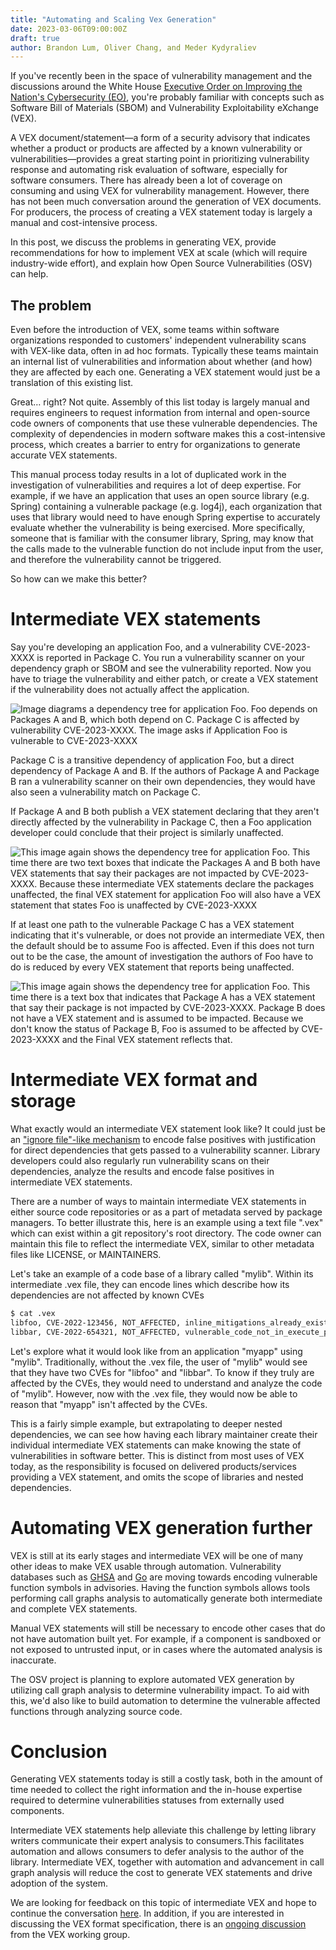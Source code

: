 ```yaml
---
title: "Automating and Scaling Vex Generation"
date: 2023-03-06T09:00:00Z
draft: true
author: Brandon Lum, Oliver Chang, and Meder Kydyraliev
---
```

If you've recently been in the space of vulnerability management and the discussions around the White House [Executive Order on Improving the Nation's Cybersecurity (EO)](https://www.whitehouse.gov/briefing-room/presidential-actions/2021/05/12/executive-order-on-improving-the-nations-cybersecurity/), you're probably familiar with concepts such as Software Bill of Materials (SBOM) and Vulnerability Exploitability eXchange (VEX).

A VEX document/statement—a form of a security advisory that indicates whether a product or products are affected by a known vulnerability or vulnerabilities—provides a great starting point in prioritizing vulnerability response and automating risk evaluation of software, especially for software consumers. There has already been a lot of coverage on consuming and using VEX for vulnerability management. However, there has not been much conversation around the generation of VEX documents. For producers, the process of creating a VEX statement today is largely a manual and cost-intensive process.
<!--more-->

In this post, we discuss the problems in generating VEX, provide recommendations for how to implement VEX at scale (which will require industry-wide effort), and explain how Open Source Vulnerabilities (OSV) can help.

## The problem

Even before the introduction of VEX, some teams within software organizations responded to customers' independent vulnerability scans with VEX-like data, often in ad hoc formats. Typically these teams maintain an internal list of vulnerabilities and information about whether (and how) they are affected by each one. Generating a VEX statement would just be a translation of this existing list.

Great… right? Not quite. Assembly of this list today is largely manual and requires engineers to request information from internal and open-source code owners of components that use these vulnerable dependencies. The complexity of dependencies in modern software makes this a cost-intensive process, which creates a barrier to entry for organizations to generate accurate VEX statements. 

This manual process today results in a lot of duplicated work in the investigation of vulnerabilities and requires a lot of deep expertise. For example, if we have an application that uses an open source library (e.g. Spring) containing a vulnerable package (e.g. log4j), each organization that uses that library would need to have enough Spring expertise to accurately evaluate whether the vulnerability is being exercised. More specifically, someone that is familiar with the consumer library, Spring, may know that the calls made to the vulnerable function do not include input from the user, and therefore the vulnerability cannot be triggered.

So how can we make this better? 

# Intermediate VEX statements

Say you're developing an application Foo, and a vulnerability CVE-2023-XXXX is reported in Package C. You run a vulnerability scanner on your dependency graph or SBOM and see the vulnerability reported. Now you have to triage the vulnerability and either patch, or create a VEX statement if the vulnerability does not actually affect the application. 

![Image diagrams a dependency tree for application Foo. Foo depends on Packages A and B, which both depend on C. Package C is affected by vulnerability CVE-2023-XXXX. The image asks if Application Foo is vulnerable to CVE-2023-XXXX](/gcp/appengine/blog/resources/_gen/images/1st_vex_image.png "Dependency tree for aplication Foo")

Package C is a transitive dependency of application Foo, but a direct dependency of Package A and B. If the authors of Package A and Package B ran a vulnerability scanner on their own dependencies, they would have also seen a vulnerability match on Package C. 

If Package A and B both publish a VEX statement declaring that they aren't directly affected by the vulnerability in Package C, then a Foo application developer could conclude that their project is similarly unaffected.

![This image again shows the dependency tree for application Foo. This time there are two text boxes that indicate the Packages A and B both have VEX statements that say their packages are not impacted by CVE-2023-XXXX. Because these intermediate VEX statements declare the packages unaffected, the final VEX statement for application Foo will also have a VEX statement that states Foo is unaffected by CVE-2023-XXXX](/gcp/appengine/blog/resources/_gen/images/2nd_vex_image.png "Intermediate VEX statements, final VEX unaffected")

If at least one path to the vulnerable Package C has a VEX statement indicating that it's vulnerable, or does not provide an intermediate VEX, then the default should be to assume Foo is affected. Even if this does not turn out to be the case, the amount of investigation the authors of Foo have to do is reduced by every VEX statement that reports being unaffected. 

![This image again shows the dependency tree for application Foo. This time there is a text box that indicates that Package A has a VEX statement that say their package is not impacted by CVE-2023-XXXX. Package B does not have a VEX statement and is assumed to be impacted. Because we don't know the status of Package B, Foo is assumed to be affected by CVE-2023-XXXX and the Final VEX statement reflects that.](/gcp/appengine/blog/resources/_gen/images/3rd_vex_image.png "Missing an intermediate VEX statement, final VEX shows Foo affected")

# Intermediate VEX format and storage

What exactly would an intermediate VEX statement look like? It could just be an ["ignore file"-like mechanism](https://google.github.io/osv-scanner/configuration/#ignore-vulnerabilities-by-id) to encode false positives with justification for direct dependencies that gets passed to a vulnerability scanner. Library developers could also regularly run vulnerability scans on their dependencies, analyze the results and encode false positives in intermediate VEX statements.

There are a number of ways to maintain intermediate VEX statements in either source code repositories or as a part of metadata served by package managers. To better illustrate this, here is an example using a text file ".vex" which can exist within a git repository's root directory. The code owner can maintain this file to reflect the intermediate VEX, similar to other metadata files like LICENSE, or MAINTAINERS.

Let's take an example of a code base of a library called "mylib". Within its intermediate .vex file, they can encode lines which describe how its dependencies are not affected by known CVEs

```bash  
$ cat .vex  
libfoo, CVE-2022-123456, NOT_AFFECTED, inline_mitigations_already_exist  
libbar, CVE-2022-654321, NOT_AFFECTED, vulnerable_code_not_in_execute_path  
```

Let's explore what it would look like from an application "myapp" using "mylib". Traditionally, without the .vex file, the user of "mylib" would see that they have two CVEs for "libfoo" and "libbar". To know if they truly are affected by the CVEs, they would need to understand and analyze the code of "mylib". However, now with the .vex file, they would now be able to reason that "myapp" isn't affected by the CVEs. 

This is a fairly simple example, but extrapolating to deeper nested dependencies, we can see how having each library maintainer create their individual intermediate VEX statements can make knowing the state of vulnerabilities in software better. This is distinct from most uses of VEX today, as the responsibility is focused on delivered products/services providing a VEX statement, and omits the scope of libraries and nested dependencies.

# Automating VEX generation further

VEX is still at its early stages and intermediate VEX will be one of many other ideas to make VEX usable through automation. Vulnerability databases such as [GHSA](https://github.com/advisories) and [Go](https://vuln.go.dev/) are moving towards encoding vulnerable function symbols in advisories. Having the function symbols allows tools performing call graphs analysis to automatically generate both intermediate and complete VEX statements. 

Manual VEX statements will still be necessary to encode other cases that do not have automation built yet. For example, if a component is sandboxed or not exposed to untrusted input, or in cases where the automated analysis is inaccurate. 

The OSV project is planning to explore automated VEX generation by utilizing call graph analysis to determine vulnerability impact. To aid with this, we'd also like to build automation to determine the vulnerable affected functions through analyzing source code. 

# Conclusion

Generating VEX statements today is still a costly task, both in the amount of time needed to collect the right information and the in-house expertise required to determine vulnerabilities statuses from externally used components.

Intermediate VEX statements help alleviate this challenge by letting library writers communicate their expert analysis to consumers.This facilitates automation and allows consumers to defer analysis to the author of the library. Intermediate VEX, together with automation and advancement in call graph analysis will reduce the cost to generate VEX statements and drive adoption of the system.

We are looking for feedback on this topic of intermediate VEX and hope to continue the conversation [here](https://github.com/google/osv.dev/issues/1080). In addition, if you are interested in discussing the VEX format specification, there is an [ongoing discussion](https://docs.google.com/document/d/1WxMVlVJDvk0G6-UD3Vf7E30gCBuDep8AeiubwtIDo-o/edit) from the VEX working group.
